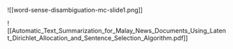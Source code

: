 ![[word-sense-disambiguation-mc-slide1.png]]

![[Automatic_Text_Summarization_for_Malay_News_Documents_Using_Latent_Dirichlet_Allocation_and_Sentence_Selection_Algorithm.pdf]]
